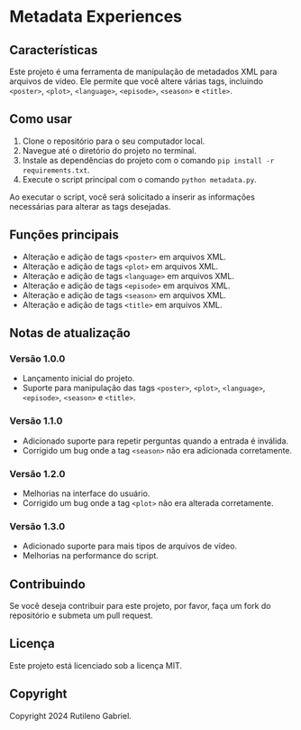 # Metadata Experiences

## Características

Este projeto é uma ferramenta de manipulação de metadados XML para arquivos de vídeo. Ele permite que você altere várias tags, incluindo `<poster>`, `<plot>`, `<language>`, `<episode>`, `<season>` e `<title>`.

## Como usar

1. Clone o repositório para o seu computador local.
2. Navegue até o diretório do projeto no terminal.
3. Instale as dependências do projeto com o comando `pip install -r requirements.txt`.
4. Execute o script principal com o comando `python metadata.py`.

Ao executar o script, você será solicitado a inserir as informações necessárias para alterar as tags desejadas.

## Funções principais

- Alteração e adição de tags `<poster>` em arquivos XML.
- Alteração e adição de tags `<plot>` em arquivos XML.
- Alteração e adição de tags `<language>` em arquivos XML.
- Alteração e adição de tags `<episode>` em arquivos XML.
- Alteração e adição de tags `<season>` em arquivos XML.
- Alteração e adição de tags `<title>` em arquivos XML.

## Notas de atualização

### Versão 1.0.0

- Lançamento inicial do projeto.
- Suporte para manipulação das tags `<poster>`, `<plot>`, `<language>`, `<episode>`, `<season>` e `<title>`.

### Versão 1.1.0

- Adicionado suporte para repetir perguntas quando a entrada é inválida.
- Corrigido um bug onde a tag `<season>` não era adicionada corretamente.

### Versão 1.2.0

- Melhorias na interface do usuário.
- Corrigido um bug onde a tag `<plot>` não era alterada corretamente.

### Versão 1.3.0

- Adicionado suporte para mais tipos de arquivos de vídeo.
- Melhorias na performance do script.

## Contribuindo

Se você deseja contribuir para este projeto, por favor, faça um fork do repositório e submeta um pull request.

## Licença

Este projeto está licenciado sob a licença MIT.

## Copyright

Copyright 2024 Rutileno Gabriel.